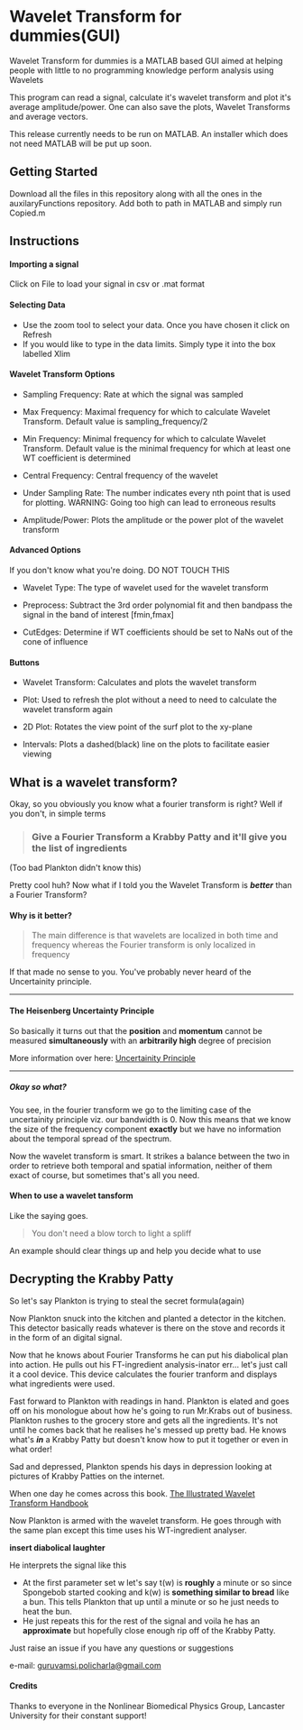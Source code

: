 # Wavelet Transform for dummies(GUI)

Wavelet Transform for dummies is a MATLAB based GUI aimed at helping people with little to no programming knowledge perform analysis using Wavelets

This program can read a signal, calculate it's wavelet transform and plot it's average amplitude/power. One can also save the plots, Wavelet Transforms and average vectors.

This release currently needs to be run on MATLAB. An installer which does not need MATLAB will be put up soon.

## Getting Started
Download all the files in this repository along with all the ones in the auxilaryFunctions repository. Add both to path in MATLAB and simply run Copied.m

## Instructions
#### Importing a signal
Click on File to load your signal in csv or .mat format

#### Selecting Data
- Use the zoom tool to select your data. Once you have chosen it click on Refresh
- If you would like to type in the data limits. Simply type it into the box labelled Xlim

#### Wavelet Transform Options
- Sampling Frequency: Rate at which the signal was sampled

- Max Frequency: Maximal frequency for which to calculate Wavelet Transform. Default value is sampling_frequency/2

- Min Frequency: Minimal frequency for which to calculate Wavelet Transform. Default value is the minimal frequency for which at least one WT coefficient is determined

- Central Frequency: Central frequency of the wavelet

- Under Sampling Rate: The number indicates every nth point that is used for plotting. WARNING: Going too high can lead to erroneous results

- Amplitude/Power: Plots the amplitude or the power plot of the wavelet transform

#### Advanced Options
If you don't know what you're doing. DO NOT TOUCH THIS
- Wavelet Type: The type of wavelet used for the wavelet transform

- Preprocess: Subtract the 3rd order polynomial fit and then bandpass the signal in the band of interest [fmin,fmax]

- CutEdges: Determine if WT coefficients should be set to NaNs out of the cone of influence

#### Buttons
- Wavelet Transform: Calculates and plots the wavelet transform

- Plot: Used to refresh the plot without a need to need to calculate the wavelet transform again

- 2D Plot: Rotates the view point of the surf plot to the xy-plane 

- Intervals: Plots a dashed(black) line on the plots to facilitate easier viewing 

## What is a wavelet transform?
Okay, so you obviously you know what a fourier transform is right? Well if you don't, in simple terms

> ### Give a Fourier Transform a Krabby Patty and it'll give you the list of ingredients

(Too bad Plankton didn't know this)

Pretty cool huh? Now what if I told you the Wavelet Transform is **_better_** than a Fourier Transform?

#### Why is it better?
> The main difference is that wavelets are localized in both time and frequency whereas the Fourier transform is only localized in frequency

If that made no sense to you. You've probably never heard of the Uncertainity principle.

---

#### The Heisenberg Uncertainty Principle
So basically it turns out that the **position** and **momentum** cannot be measured **simultaneously** with an **arbitrarily high** degree of precision

More information over here: [Uncertainity Principle][1]

---

##### Okay so what?

You see, in the fourier transform we go to the limiting case of the uncertainity principle viz. our bandwidth is 0. Now this means that we know the size of the frequency component **exactly** but we have no information about the temporal spread of the spectrum.

Now the wavelet transform is smart. It strikes a balance between the two in order to retrieve both temporal and spatial information, neither of them exact of course, but sometimes that's all you need.

#### When to use a wavelet tansform

Like the saying goes. 
> You don't need a blow torch to light a spliff

An example should clear things up and help you decide what to use 

## Decrypting the Krabby Patty

So let's say Plankton is trying to steal the secret formula(again) 

Now Plankton snuck into the kitchen and planted a detector in the kitchen. This detector basically reads whatever is there on the stove and records it in the form of an digital signal.

Now that he knows about Fourier Transforms he can put his diabolical plan into action. He pulls out his FT-ingredient analysis-inator err... let's just call it a cool device. This device calculates the fourier tranform and displays what ingredients were used.

Fast forward to Plankton with readings in hand. Plankton is elated and goes off on his monologue about how he's going to run Mr.Krabs out of business. Plankton rushes to the grocery store and gets all the ingredients. It's not until he comes back that he realises he's messed up pretty bad. He knows what's **_in_** a Krabby Patty but doesn't know how to put it together or even in what order!

Sad and depressed, Plankton spends his days in depression looking at pictures of Krabby Patties  on the internet. 

When one day he comes across this book. [The Illustrated Wavelet Transform Handbook][2]

Now Plankton is armed with the wavelet transform. He goes through with the same plan except this time uses his WT-ingredient analyser.

**insert diabolical laughter**

He interprets the signal like this 

- At the first parameter set w let's say t(w) is **roughly** a minute or so since Spongebob started cooking and k(w) is **something similar to bread** like a bun. This tells Plankton that up until a minute or so he just needs to heat the bun.
- He just repeats this for the rest of the signal and voila he has an **approximate** but hopefully close enough rip off of the Krabby Patty.

Just raise an issue if you have any questions or suggestions

e-mail: guruvamsi.policharla@gmail.com

#### Credits
Thanks to everyone in the Nonlinear Biomedical Physics Group, Lancaster University for their constant support!

[1]: http://hyperphysics.phy-astr.gsu.edu/hbase/uncer.html       "Uncertainity Principle"
[2]: https://books.google.co.uk/books?id=RUSjIMQACQQC&source=gbs_similarbooks "Addison_Book"

